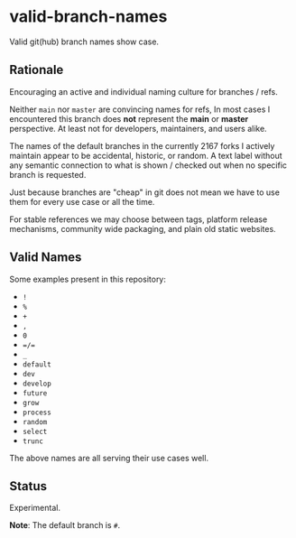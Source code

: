 # valid-branch-names

Valid git(hub) branch names show case.

## Rationale

Encouraging an active and individual naming culture for branches / refs.

Neither `main` nor `master` are convincing names for refs,
In most cases I encountered this branch does **not** represent the **main** or **master** perspective.
At least not for developers, maintainers, and users alike.

The names of the default branches in the currently 2167 forks I actively maintain appear to be accidental, historic, or random.
A text label without any semantic connection to what is shown / checked out when no specific branch is requested.

Just because branches are "cheap" in git does not mean we have to use them for every use case or all the time.

For stable references we may choose between tags, platform release mechanisms, community wide packaging, and plain old static websites. 

## Valid Names

Some examples present in this repository:

- `!`
- `%`
- `+`
- `,`
- `0`
- `=/=`
- `_`
- `default`
- `dev`
- `develop`
- `future`
- `grow`
- `process`
- `random`
- `select`
- `trunc`

The above names are all serving their use cases well. 

## Status

Experimental.

**Note**: The default branch is `#`.
